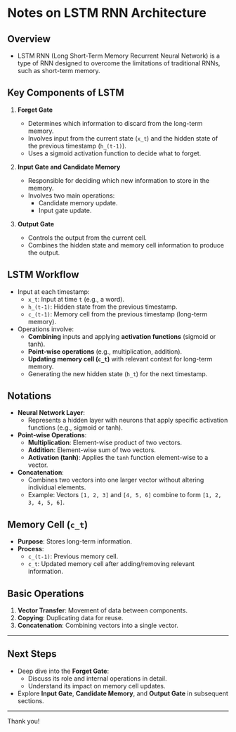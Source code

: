 # Notes on LSTM RNN Architecture

## Overview

- LSTM RNN (Long Short-Term Memory Recurrent Neural Network) is a type of RNN designed to overcome the limitations of traditional RNNs, such as short-term memory.

## Key Components of LSTM

1. **Forget Gate**

   - Determines which information to discard from the long-term memory.
   - Involves input from the current state (`x_t`) and the hidden state of the previous timestamp (`h_(t-1)`).
   - Uses a sigmoid activation function to decide what to forget.

2. **Input Gate and Candidate Memory**

   - Responsible for deciding which new information to store in the memory.
   - Involves two main operations:
     - Candidate memory update.
     - Input gate update.

3. **Output Gate**
   - Controls the output from the current cell.
   - Combines the hidden state and memory cell information to produce the output.

## LSTM Workflow

- Input at each timestamp:
  - `x_t`: Input at time `t` (e.g., a word).
  - `h_(t-1)`: Hidden state from the previous timestamp.
  - `c_(t-1)`: Memory cell from the previous timestamp (long-term memory).
- Operations involve:
  - **Combining** inputs and applying **activation functions** (sigmoid or tanh).
  - **Point-wise operations** (e.g., multiplication, addition).
  - **Updating memory cell (`c_t`)** with relevant context for long-term memory.
  - Generating the new hidden state (`h_t`) for the next timestamp.

## Notations

- **Neural Network Layer**:
  - Represents a hidden layer with neurons that apply specific activation functions (e.g., sigmoid or tanh).
- **Point-wise Operations**:
  - **Multiplication**: Element-wise product of two vectors.
  - **Addition**: Element-wise sum of two vectors.
  - **Activation (tanh)**: Applies the `tanh` function element-wise to a vector.
- **Concatenation**:
  - Combines two vectors into one larger vector without altering individual elements.
  - Example: Vectors `[1, 2, 3]` and `[4, 5, 6]` combine to form `[1, 2, 3, 4, 5, 6]`.

## Memory Cell (`c_t`)

- **Purpose**: Stores long-term information.
- **Process**:
  - `c_(t-1)`: Previous memory cell.
  - `c_t`: Updated memory cell after adding/removing relevant information.

## Basic Operations

1. **Vector Transfer**: Movement of data between components.
2. **Copying**: Duplicating data for reuse.
3. **Concatenation**: Combining vectors into a single vector.

---

## Next Steps

- Deep dive into the **Forget Gate**:
  - Discuss its role and internal operations in detail.
  - Understand its impact on memory cell updates.
- Explore **Input Gate**, **Candidate Memory**, and **Output Gate** in subsequent sections.

---

Thank you!
